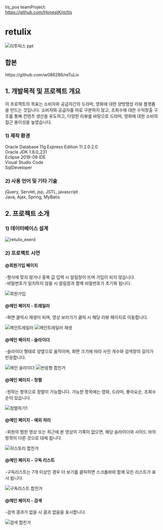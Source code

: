 tis_pos teamProject:<br>  https://github.com/HonestKim/tis

# retulix

![리투릭스 ppt](https://user-images.githubusercontent.com/58322576/77391195-7798f600-6ddb-11ea-99e9-2d56f11ad538.PNG)

<h2>합본</h2>
https://github.com/w086286/reTuLix

<h2>1. 개발목적 및 프로젝트 개요</h2>

이 프로젝트의 목표는 소비자와 공급자간의 드라마, 영화에 대한 양방향성 리뷰 플랫폼을 만드는 것입니다. 
소비자와 공급자를 따로 구분하지 않고, 조회수에 대한 수익창출 구조를 통해 컨텐츠 생산을 유도하고, 다양한 리뷰를 바탕으로 드라마,
 영화에 대한 소비의 접근 용이성을 높였습니다.
 
<h3>1) 제작 환경</h3>
Oracle Database 11g Express Edition  11.2.0.2.0<br>
Oracle JDK 1.8.0_231<br>
Eclipse 2019-09 IDE<br>
Visual Studio Code<br>
SqlDeveloper<br>

 <h3>2) 사용 언어 및 기타 기술</h3>
jQuery, Servlet, jsp, JSTL, javascript<br>
Java, Ajax, Spring, MyBatis

<h2>2. 프로젝트 소개</h2>

<h3> 1) 데이터베이스 설계</h3>
 
![retulix_exerd](https://user-images.githubusercontent.com/58322576/77390001-0277f180-6dd8-11ea-89de-396bea54232a.PNG)

<h3> 2) 프로젝트 시연
 
 <h4> @회원가입 페이지</h4> 
  -형식에 맞지 않거나 중복 값 입력 시 알림창이 뜨며 가입이 되지 않습니다.<br>
  -비밀번호가 일치하지 않을 시 알림창과 함께 비밀번호가 초기화 됩니다.
 
![회원가입](https://user-images.githubusercontent.com/58322576/77389278-191d4900-6dd6-11ea-8872-56e2aa8d2c7d.PNG)
 
 <h4> @메인 페이지 - 트레일러</h4> 
  -화면 클릭시 재생이 되며, 영상 보러가기 클릭 시 해당 리뷰 페이지로 이동합니다.
 
![메인트레일러](https://user-images.githubusercontent.com/58322576/77389289-2803fb80-6dd6-11ea-8315-0d4259a0352b.PNG)
![메인트레일러 재생](https://user-images.githubusercontent.com/58322576/77389314-3520ea80-6dd6-11ea-8613-3f30cc17c2ac.PNG)
 
 <h4> @메인 페이지 - 슬라이더</h4> 
  -슬라이더 형태로 양옆으로 움직이며, 화면 크기에 따라 사진 개수와 검색창의 길이가 반응합니다.
 
![메인 슬라이더 ](https://user-images.githubusercontent.com/58322576/77453776-09841b80-6e3b-11ea-96ff-79392e17ba40.PNG)
![반응형 합친거](https://user-images.githubusercontent.com/58322576/77453822-186ace00-6e3b-11ea-8309-b1e9b392c233.png)

 <h4> @메인 페이지 - 정렬</h4> 
  -원하는 항목으로 정렬이 가능합니다. 가능한 항목에는 영화, 드라마, 좋아요순, 조회수순이 있습니다.
 
![정렬하기1](https://user-images.githubusercontent.com/58322576/77453884-2fa9bb80-6e3b-11ea-97db-8d9396404fd1.PNG)
 
  <h4> @메인 페이지 - 예외 처리</h4> 
  -회원의 찜한 영상 또는 최근에 본 영상의 기록이 없으면, 해당 슬라이더와 사이드 바의 항목이 다른 것으로 대체 됩니다.
 
![히스토리 합친거](https://user-images.githubusercontent.com/58322576/77454127-7697b100-6e3b-11ea-95bb-6da75c9abbbf.PNG)

  <h4> @메인 페이지 - 구독 리스트</h4> 
  -구독리스트는 7개 이상인 경우 더 보기를 클릭하면 스크롤바와 함께 모든 리스트가 표시 됩니다.
 
![구독리스트 합친거](https://user-images.githubusercontent.com/58322576/77454159-831c0980-6e3b-11ea-8f5c-7103f532c4d3.PNG)

 <h4> @메인 페이지 - 검색</h4>
 -검색 결과가 없을 시 결과 없음을 표시합니다.
 
 
![검색 합친거](https://user-images.githubusercontent.com/58322576/77454276-a777e600-6e3b-11ea-9974-6e94f39f7872.png)


